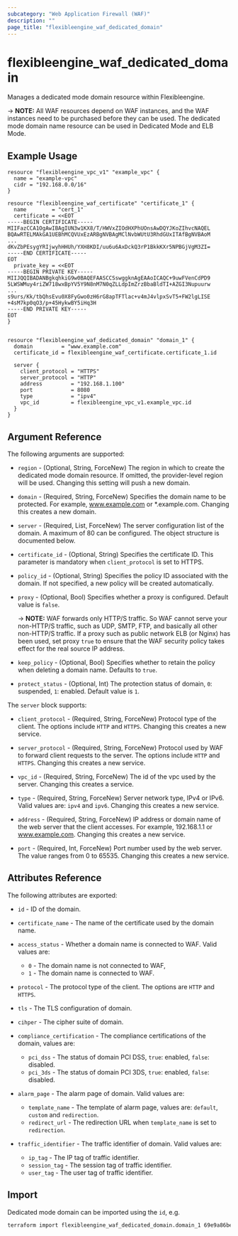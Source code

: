 ```yaml
---
subcategory: "Web Application Firewall (WAF)"
description: ""
page_title: "flexibleengine_waf_dedicated_domain"
---
```


# flexibleengine_waf_dedicated_domain

Manages a dedicated mode domain resource within Flexibleengine.

-> **NOTE:** All WAF resources depend on WAF instances, and the WAF instances need to be purchased before they can be
used. The dedicated mode domain name resource can be used in Dedicated Mode and ELB Mode.

## Example Usage

```hcl
resource "flexibleengine_vpc_v1" "example_vpc" {
  name = "example-vpc"
  cidr = "192.168.0.0/16"
}

resource "flexibleengine_waf_certificate" "certificate_1" {
  name        = "cert_1"
  certificate = <<EOT
-----BEGIN CERTIFICATE-----
MIIFazCCA1OgAwIBAgIUN3w1KX8/T/HWVxZIOdHXPhUOnsAwDQYJKoZIhvcNAQEL
BQAwRTELMAkGA1UEBhMCQVUxEzARBgNVBAgMClNvbWUtU3RhdGUxITAfBgNVBAoM
...
dKvZbPEsygYRIjwyhHHUh/YXH8KDI/uu6u6AxDckQ3rP1BkkKXr5NPBGjVgM3ZI=
-----END CERTIFICATE-----
EOT
  private_key = <<EOT
-----BEGIN PRIVATE KEY-----
MIIJQQIBADANBgkqhkiG9w0BAQEFAASCCSswggknAgEAAoICAQC+9uwFVenCdPD9
5LWSWMuy4riZW718wxBpYV5Y9N8nM7N0qZLLdpImZrzBbaBldTI+AZGI3Nupuurw
...
s9urs/Kk/tbQhsEvu0X8FyGwo0zH6rG8apTFTlac+v4mJ4vlpxSvT5+FW2lgLISE
+4sM7kp0qO3/p+45HykwBY5iHq3H
-----END PRIVATE KEY-----
EOT
}


resource "flexibleengine_waf_dedicated_domain" "domain_1" {
  domain         = "www.example.com"
  certificate_id = flexibleengine_waf_certificate.certificate_1.id

  server {
    client_protocol = "HTTPS"
    server_protocol = "HTTP"
    address         = "192.168.1.100"
    port            = 8080
    type            = "ipv4"
    vpc_id          = flexibleengine_vpc_v1.example_vpc.id
  }
}
```

## Argument Reference

The following arguments are supported:

* `region` - (Optional, String, ForceNew) The region in which to create the dedicated mode domain resource. If omitted,
  the provider-level region will be used. Changing this setting will push a new domain.

* `domain` - (Required, String, ForceNew) Specifies the domain name to be protected. For example, www.example.com or
  *.example.com. Changing this creates a new domain.

* `server` - (Required, List, ForceNew) The server configuration list of the domain. A maximum of 80 can be configured.
  The object structure is documented below.

* `certificate_id` - (Optional, String) Specifies the certificate ID. This parameter is mandatory when `client_protocol`
  is set to HTTPS.

* `policy_id` - (Optional, String) Specifies the policy ID associated with the domain. If not specified, a new policy
  will be created automatically.

* `proxy` - (Optional, Bool) Specifies whether a proxy is configured. Default value is `false`.

  -> **NOTE:** WAF forwards only HTTP/S traffic. So WAF cannot serve your non-HTTP/S traffic, such as UDP, SMTP, FTP,
  and basically all other non-HTTP/S traffic. If a proxy such as public network ELB (or Nginx) has been used, set
  proxy `true` to ensure that the WAF security policy takes effect for the real source IP address.

* `keep_policy` - (Optional, Bool) Specifies whether to retain the policy when deleting a domain name.
  Defaults to `true`.

* `protect_status` - (Optional, Int) The protection status of domain, `0`: suspended, `1`: enabled.
  Default value is `1`.

The `server` block supports:

* `client_protocol` - (Required, String, ForceNew) Protocol type of the client. The options include `HTTP` and `HTTPS`.
  Changing this creates a new service.

* `server_protocol` - (Required, String, ForceNew) Protocol used by WAF to forward client requests to the server. The
  options include `HTTP` and `HTTPS`. Changing this creates a new service.

* `vpc_id` - (Required, String, ForceNew) The id of the vpc used by the server. Changing this creates a service.

* `type` - (Required, String, ForceNew) Server network type, IPv4 or IPv6. Valid values are: `ipv4` and `ipv6`. Changing
  this creates a new service.

* `address` - (Required, String, ForceNew) IP address or domain name of the web server that the client accesses. For
  example, 192.168.1.1 or www.example.com. Changing this creates a new service.

* `port` - (Required, Int, ForceNew) Port number used by the web server. The value ranges from 0 to 65535. Changing this
  creates a new service.

## Attributes Reference

The following attributes are exported:

* `id` - ID of the domain.

* `certificate_name` - The name of the certificate used by the domain name.

* `access_status` - Whether a domain name is connected to WAF. Valid values are:
  + `0` - The domain name is not connected to WAF,
  + `1` - The domain name is connected to WAF.

* `protocol` - The protocol type of the client. The options are `HTTP` and `HTTPS`.

* `tls` - The TLS configuration of domain.

* `cihper` - The cipher suite of domain.

* `compliance_certification` - The compliance certifications of the domain, values are:
  + `pci_dss` - The status of domain PCI DSS, `true`: enabled, `false`: disabled.
  + `pci_3ds` - The status of domain PCI 3DS, `true`: enabled, `false`: disabled.

* `alarm_page` - The alarm page of domain. Valid values are:
  + `template_name` - The template of alarm page, values are: `default`, `custom` and `redirection`.
  + `redirect_url` - The redirection URL when `template_name` is set to `redirection`.

* `traffic_identifier` - The traffic identifier of domain. Valid values are:
  + `ip_tag` - The IP tag of traffic identifier.
  + `session_tag` - The session tag of traffic identifier.
  + `user_tag` - The user tag of traffic identifier.

## Import

Dedicated mode domain can be imported using the `id`, e.g.

```sh
terraform import flexibleengine_waf_dedicated_domain.domain_1 69e9a86becb4424298cc6bdeacbf69d5
```
